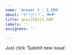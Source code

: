 ```yaml
---
name: 'Answer 3 : 3,500'
about: "(╯°□°）╯︵ ┻━┻"
title: quiz|563|3,500
labels: ''
assignees: ''

---
```


Just click 'Submit new issue'.
